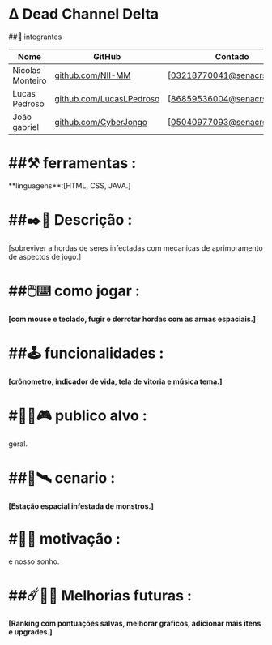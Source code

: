 <H1>Δ Dead Channel Delta</h1>

##👥 integrantes 

|Nome            |GitHub                                                      |Contado                     |
|----------------|------------------------------------------------------------|----------------------------|
|Nicolas Monteiro|[github.com/NII-MM](https://githun.com/NII-MM)              |[03218770041@senacrs.edu.br]|
|Lucas Pedroso   |[github.com/LucasLPedroso](https://github.com/LucasLPedroso)|[86859536004@senacrs.edu.br]|
|João gabriel    |[github.com/CyberJongo](https://github.com/CyberJongo)      |[05040977093@senacrs.edu.br]|



<H1>##⚒️ ferramentas : </h1>
**linguagens**:[HTML, CSS, JAVA.]

<H1>##✒️📜 Descrição :</h1>

[sobreviver a hordas de seres infectadas com mecanicas de aprimoramento de aspectos de jogo.]

<H1>##🖱️⌨️ como jogar :</h1>

**[com mouse e teclado, fugir e derrotar hordas com as armas espaciais.]**

<H1>##🕹️ funcionalidades :</h1>

**[crônometro, indicador de vida, tela de vitoria e música tema.]**

<H1>#🧍‍♂️🎮 publico alvo :</h1>

geral.

<H1>##🌌🛰️ cenario : </h1>

**[Estação espacial infestada de monstros.]**

<H1>#👾✊ motivação :</h1>

é nosso sonho.

<H1>##☄️🤖🚀 Melhorias futuras : </h1>

**[Ranking com pontuações salvas, melhorar graficos, adicionar mais itens e upgrades.]**
